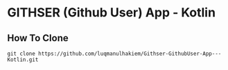 # GITHSER (Github User) App - Kotlin
## How To Clone
```
git clone https://github.com/luqmanulhakiem/Githser-GithubUser-App---Kotlin.git
```
